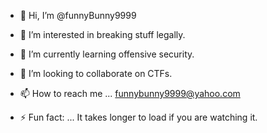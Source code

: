 - 👋 Hi, I’m @funnyBunny9999
- 👀 I’m interested in breaking stuff legally.
- 🌱 I’m currently learning offensive security.
- 💞️ I’m looking to collaborate on CTFs.
- 📫 How to reach me ... funnybunny9999@yahoo.com

- ⚡ Fun fact: ...
It takes longer to load if you are watching it.
<!---
funnyBunny9999/funnyBunny9999 is a ✨ special ✨ repository because its `README.md` (this file) appears on your GitHub profile.
You can click the Preview link to take a look at your changes.
--->
